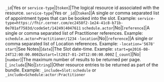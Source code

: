  `_id`|Yes or `service-type`|[`token`]|The logical resource id associated with the resource.
 `service-type`|Yes or `_id`|[`token`]|A single or comma separated list of appointment types that can be booked into the slot. Example: `service-type=https://fhir.cerner.com/ec2458f2-1e24-41c8-b71b-0e701af7583d/codeSet/14249|4047611`
 `schedule.actor`|No|[`reference`]|A single or comma separated list of Practitioner references. Example: `schedule.actor=Practitioner/1234`
 `-location`|No|[`reference`]|A single or comma separated list of Location references. Example: `-location='5678'`
 `start`|See Notes|[`date`]|The Slot date-time. Example: `start=ge2016-08-24T12:00:00.000Z&start=lt2017-01-24T12:00:00.000Z`
 [`_count`]|No|[`number`]|The maximum number of results to be returned per page.
 [`_include`]|No|[`string`]|Other resource entries to be returned as part of the bundle. Example: `_include=Slot:schedule` or `_include=Schedule:actor:Practitioner`
